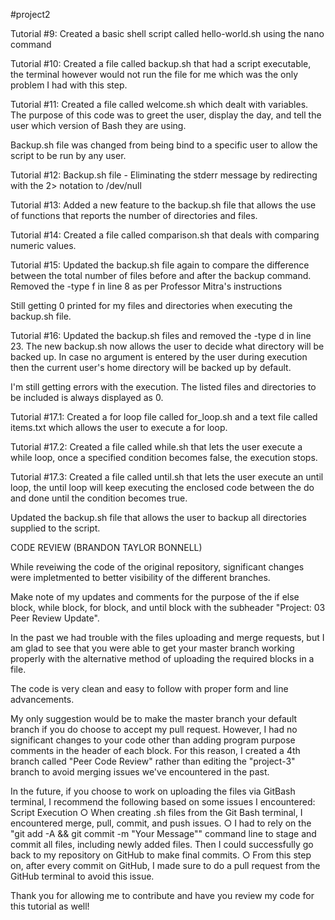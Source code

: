 #project2

Tutorial #9: 
Created a basic shell script called hello-world.sh using the nano command

Tutorial #10: 
Created a file called backup.sh that had a script executable,
the terminal however would not run the file for me which was the only problem
I had with this step.

Tutorial #11: 
Created a file called welcome.sh which dealt with variables. The purpose of this code was to greet the user,
display the day, and tell the user which version of Bash they are using.

Backup.sh file was changed from being bind to a specific user to allow the script to be run by any user. 

Tutorial #12:
Backup.sh file - Eliminating the stderr message by redirecting with the 2> notation to /dev/null 

Tutorial #13: 
Added a new feature to the backup.sh file that allows the use of functions that reports the number of 
directories and files.

Tutorial #14:
Created a file called comparison.sh that deals with comparing numeric values.

Tutorial #15:
Updated the backup.sh file again to compare the difference between the total number of files before
and after the backup command.
Removed the -type f in line 8 as per Professor Mitra's instructions

Still getting 0 printed for my files and directories when executing the backup.sh file.

Tutorial #16:
Updated the backup.sh files and removed the -type d in line 23. The new backup.sh now allows the user to decide
what directory will be backed up. In case no argument is entered by the user during execution then the current
user's home directory will be backed up by default. 

I'm still getting errors with the execution. The listed files and directories to be included is
always displayed as 0.

Tutorial #17.1:
Created a for loop file called for_loop.sh and a text file called items.txt which allows the 
user to execute a for loop. 

Tutorial #17.2:
Created a file called while.sh that lets the user execute a while loop, once a specified
condition becomes false, the execution stops. 

Tutorial #17.3:
Created a file called until.sh that lets the user execute an until loop, the until loop 
will keep executing the enclosed code between the do and done until the condition becomes true.

Updated the backup.sh file that allows the user to backup all directories supplied to the script.

CODE REVIEW (BRANDON TAYLOR BONNELL)

While reveiwing the code of the original repository, significant changes were impletmented to better visibility of the different branches.

Make note of my updates and comments for the purpose of the if else block, while block, for block, and until block with the subheader "Project: 03 Peer Review Update".

In the past we had trouble with the files uploading and merge requests, but I am glad to see that you were able to get your master branch working properly with the alternative method of uploading the required blocks in a file.

The code is very clean and easy to follow with proper form and line advancements.

My only suggestion would be to make the master branch your default branch if you do choose to accept my pull request. However, I had no significant changes to your code other than adding program purpose comments in the header of each block. For this reason, I created a 4th branch called "Peer Code Review" rather than editing the "project-3" branch to avoid merging issues we've encountered in the past.

In the future, if you choose to work on uploading the files via GitBash terminal, I recommend the following based on some issues I encountered: Script Execution ○ When creating .sh files from the Git Bash terminal, I encountered merge, pull, commit, and push issues. ○ I had to rely on the "git add -A && git commit -m "Your Message"" command line to stage and commit all files, including newly added files. Then I could successfully go back to my repository on GitHub to make final commits. ○ From this step on, after every commit on GitHub, I made sure to do a pull request from the GitHub terminal to avoid this issue.

Thank you for allowing me to contribute and have you review my code for this tutorial as well!
